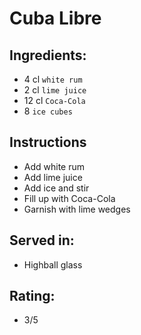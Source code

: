 # Cuba Libre

## Ingredients:
- 4 cl `white rum`
- 2 cl `lime juice`
- 12 cl `Coca-Cola`
- 8 `ice cubes`

## Instructions
- Add white rum
- Add lime juice
- Add ice and stir
- Fill up with Coca-Cola
- Garnish with lime wedges

## Served in:
- Highball glass

## Rating:
- 3/5